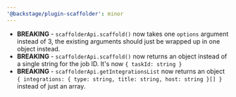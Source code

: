 ```yaml
---
'@backstage/plugin-scaffolder': minor
---
```


- **BREAKING** - `scaffolderApi.scaffold()` now takes one `options` argument instead of 3, the existing arguments should just be wrapped up in one object instead.
- **BREAKING** - `scaffolderApi.scaffold()` now returns an object instead of a single string for the job ID. It's now `{ taskId: string }`
- **BREAKING** - `scaffolderApi.getIntegrationsList` now returns an object `{ integrations: { type: string, title: string, host: string }[] }` instead of just an array.
